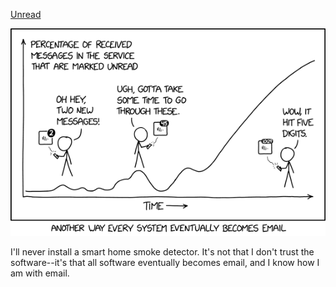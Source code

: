[Unread](https://xkcd.com/2389)

![Unread](./random_comic.png)

I'll never install a smart home smoke detector. It's not that I don't trust the software--it's that all software eventually becomes email, and I know how I am with email.

